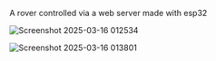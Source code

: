 A rover controlled via a web server made with esp32


![Screenshot 2025-03-16 012534](https://github.com/user-attachments/assets/19d857ed-68f4-4c4f-9798-cc75f693218c)


![Screenshot 2025-03-16 013801](https://github.com/user-attachments/assets/a58d53cf-4bcb-4f97-890e-6f0d16a6f3eb)
